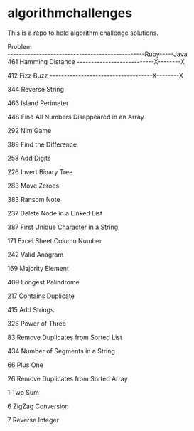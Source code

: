 # algorithmchallenges
This is a repo to hold algorithm challenge solutions.

Problem                                                 
------------------------------------------------Ruby-----Java		
461	Hamming Distance ---------------------------X--------X

412	Fizz Buzz ------------------------------------X--------X

344	Reverse String

463	Island Perimeter

448	Find All Numbers Disappeared in an Array

292	Nim Game

389	Find the Difference

258	Add Digits  		

226	Invert Binary Tree  		

283	Move Zeroes  		

383	Ransom Note  		

237	Delete Node in a Linked List  		

387	First Unique Character in a String  		

171	Excel Sheet Column Number  		

242	Valid Anagram  		

169	Majority Element  		

409	Longest Palindrome  		

217	Contains Duplicate  		

415	Add Strings  		

326	Power of Three  		

83	Remove Duplicates from Sorted List  		

434	Number of Segments in a String  		

66	Plus One  		

26	Remove Duplicates from Sorted Array  		

1		Two Sum  		

6		ZigZag Conversion  		

7		Reverse Integer  

